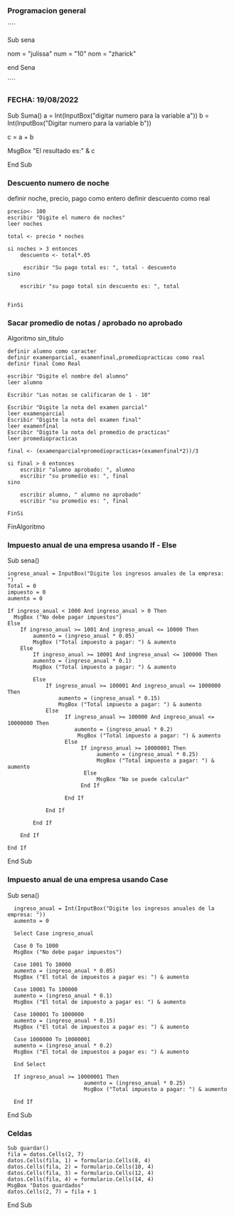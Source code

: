 
### Programacion general 
´´´´


Sub sena

nom = "julissa" 
num = "10" 
nom = "zharick" 

end Sena

´´´´
### FECHA: 19/08/2022

Sub Suma()
 a = Int(InputBox("digitar numero para la variable a"))
 b = Int(InputBox("Digitar numero para la variable b"))
 
 c = a + b
 
 MsgBox "El resultado es:" & c


End Sub


### Descuento numero de noche

definir noche, precio, pago como entero
	definir descuento como real
	
	precio<- 100
	escribir "Digite el numero de noches"
	leer noches
	
	total <- precio * noches
	
	si noches > 3 entonces 
		descuento <- total*.05
		
		 escribir "Su pago total es: ", total - descuento 
	sino 
		
		escribir "su pago total sin descuento es: ", total
		
		
	FinSi

### Sacar promedio de notas / aprobado no aprobado 
Algoritmo sin_titulo
	
	definir alumno como caracter 
	definir examenparcial, examenfinal,promediopracticas como real
	definir final Como Real
	
	escribir "Digite el nombre del alumno" 
	leer alumno 
	
	Escribir "Las notas se calificaran de 1 - 10" 
	
	Escribir "Digite la nota del examen parcial"
	leer examenparcial
	Escribir "Digite la nota del examen final"
	leer examenfinal
	Escribir "Digite la nota del promedio de practicas"
	leer promediopracticas
	
	final <- (examenparcial+promediopracticas+(examenfinal*2))/3
	
	si final > 6 entonces 
		escribir "alumno aprobado: ", alumno 
		escribir "su promedio es: ", final 
	sino 
		
		escribir alumno, " alumno no aprobado"
		escribir "su promedio es: ", final 
		
	FinSi
	
FinAlgoritmo


### Impuesto anual de una empresa usando If - Else

Sub sena()

    ingreso_anual = InputBox("Digite los ingresos anuales de la empresa: ")
    Total = 0
    impuesto = 0
    aumento = 0
    
    If ingreso_anual < 1000 And ingreso_anual > 0 Then
      MsgBox ("No debe pagar impuestos")
    Else
        If ingreso_anual >= 1001 And ingreso_anual <= 10000 Then
            aumento = (ingreso_anual * 0.05)
            MsgBox ("Total impuesto a pagar: ") & aumento
        Else
            If ingreso_anual >= 10001 And ingreso_anual <= 100000 Then
            aumento = (ingreso_anual * 0.1)
            MsgBox ("Total impuesto a pagar: ") & aumento
            
            Else
                If ingreso_anual >= 100001 And ingreso_anual <= 1000000 Then
                    aumento = (ingreso_anual * 0.15)
                    MsgBox ("Total impuesto a pagar: ") & aumento
                Else
                      If ingreso_anual >= 100000 And ingreso_anual <= 10000000 Then
                         aumento = (ingreso_anual * 0.2)
                          MsgBox ("Total impuesto a pagar: ") & aumento
                      Else
                           If ingreso_anual >= 10000001 Then
                                aumento = (ingreso_anual * 0.25)
                                MsgBox ("Total impuesto a pagar: ") & aumento
                            Else
                                MsgBox "No se puede calcular"
                           End If
                          
                      End If
                
                End If
                
            End If
                    
        End If

    End If

End Sub
 
 ### Impuesto anual de una empresa usando Case 
 
 Sub sena()

      ingreso_anual = Int(InputBox("Digite los ingresos anuales de la empresa: "))
      aumento = 0
      
      Select Case ingreso_anual
      
      Case 0 To 1000
      MsgBox ("No debe pagar impuestos")
      
      Case 1001 To 10000
      aumento = (ingreso_anual * 0.05)
      MsgBox ("El total de impuestos a pagar es: ") & aumento
      
      Case 10001 To 100000
      aumento = (ingreso_anual * 0.1)
      MsgBox ("El total de impuesto a pagar es: ") & aumento
      
      Case 100001 To 1000000
      aumento = (ingreso_anual * 0.15)
      MsgBox ("El total de impuestos a pagar es: ") & aumento
      
      Case 1000000 To 10000001
      aumento = (ingreso_anual * 0.2)
      MsgBox ("El total de impuestos a pagar es: ") & aumento
      
      End Select
      
      If ingreso_anual >= 10000001 Then
                            aumento = (ingreso_anual * 0.25)
                            MsgBox ("Total impuesto a pagar: ") & aumento
                            
      End If

End Sub

	


### Celdas 


	Sub guardar()
    fila = datos.Cells(2, 7)
    datos.Cells(fila, 1) = formulario.Cells(8, 4)
    datos.Cells(fila, 2) = formulario.Cells(10, 4)
    datos.Cells(fila, 3) = formulario.Cells(12, 4)
    datos.Cells(fila, 4) = formulario.Cells(14, 4)
    MsgBox "Datos guardados"
    datos.Cells(2, 7) = fila + 1
End Sub
	



